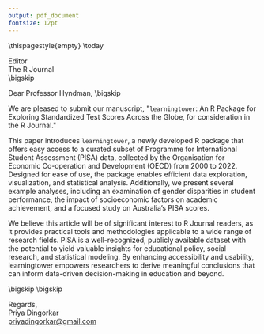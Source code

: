 ```yaml
---
output: pdf_document
fontsize: 12pt
---
```


\thispagestyle{empty}
\today

Editor   
The R Journal  
\bigskip

Dear Professor Hyndman,
\bigskip

We are pleased to submit our manuscript, "`learningtower`: An R Package for Exploring Standardized Test Scores Across the Globe, for consideration in the R Journal."

This paper introduces `learningtower`, a newly developed R package that offers easy access to a curated subset of Programme for International Student Assessment (PISA) data, collected by the Organisation for Economic Co-operation and Development (OECD) from 2000 to 2022. Designed for ease of use, the package enables efficient data exploration, visualization, and statistical analysis. Additionally, we present several example analyses, including an examination of gender disparities in student performance, the impact of socioeconomic factors on academic achievement, and a focused study on Australia’s PISA scores.

We believe this article will be of significant interest to R Journal readers, as it provides practical tools and methodologies applicable to a wide range of research fields. PISA is a well-recognized, publicly available dataset with the potential to yield valuable insights for educational policy, social research, and statistical modeling. By enhancing accessibility and usability, learningtower empowers researchers to derive meaningful conclusions that can inform data-driven decision-making in education and beyond.

\bigskip
\bigskip

Regards,  
Priya Dingorkar  
priyadingorkar@gmail.com    

